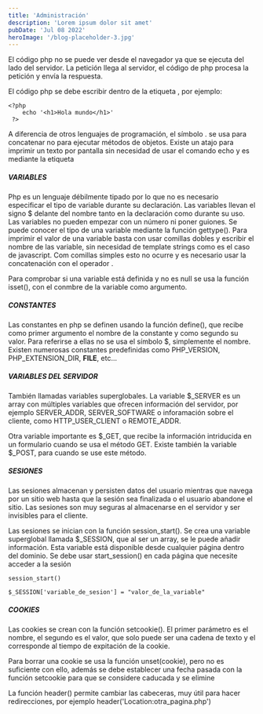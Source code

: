 ```yaml
---
title: 'Administración'
description: 'Lorem ipsum dolor sit amet'
pubDate: 'Jul 08 2022'
heroImage: '/blog-placeholder-3.jpg'
---
```



El código php no se puede ver desde el navegador ya que se ejecuta del lado del servidor. La petición llega al servidor, el código de php procesa la petición y envía la respuesta.

El código php se debe escribir dentro de la etiqueta <?php ?>, por ejemplo:

```
<?php
    echo '<h1>Hola mundo</h1>'
 ?>
```

A diferencia de otros lenguajes de programación, el símbolo . se usa para concatenar no para ejecutar métodos de objetos. Existe un atajo para imprimir un texto por pantalla sin necesidad de usar el comando echo y es mediante la etiqueta <?= 'Hola mundo' ?>

##### VARIABLES
Php es un lenguaje débilmente tipado por lo que no es necesario especificar el tipo de variable durante su declaración. Las variables llevan el signo $ delante del nombre tanto en la declaración como durante su uso. Las variables no pueden empezar con un número ni poner guiones. Se puede conocer el tipo de una variable mediante la función gettype(). Para imprimir el valor de una variable basta con usar comillas dobles y escribir el nombre de las variable, sin necesidad de template strings como es el caso de javascript. Com comillas simples esto no ocurre y es necesario usar la concatenación con el operador .

Para comprobar si una variable está definida y no es null se usa la función isset(), con el conmbre de la variable como argumento.

##### CONSTANTES
Las constantes en php se definen usando la función define(), que recibe como primer argumento el nombre de la constante y como segundo su valor. Para referirse a ellas no se usa el símbolo $, simplemente el nombre. Existen numerosas constantes predefinidas como PHP_VERSION, PHP_EXTENSION_DIR, __FILE__, etc...

##### VARIABLES DEL SERVIDOR 
También llamadas variables superglobales. La variable $_SERVER es un array con múltiples variables que ofrecen información del servidor, por ejemplo SERVER_ADDR, SERVER_SOFTWARE o inforamación sobre el cliente, como HTTP_USER_CLIENT o REMOTE_ADDR.

Otra variable importante es $_GET, que recibe la información intriducida en un formulario cuando se usa el método GET. Existe también la variable $_POST, para cuando se use este método.

##### SESIONES
Las sesiones almacenan y persisten datos del usuario mientras que navega por un sitio web hasta que la sesión sea finalizada o el usuario abandone el sitio. Las sesiones son muy seguras al almacenarse en el servidor y ser invisibles para el cliente. 

Las sesiones se inician con la función session_start(). Se crea una variable superglobal llamada $_SESSION, que al ser un array, se le puede añadir información. Esta variable está disponible desde cualquier página dentro del dominio. Se debe usar start_session() en cada página que necesite acceder a la sesión

```
session_start()

$_SESSION['variable_de_sesion'] = "valor_de_la_variable"
```

##### COOKIES
Las cookies se crean con la función setcookie(). El primer parámetro es el nombre, el segundo es el valor, que solo puede ser una cadena de texto y el corresponde al tiempo de expitación de la cookie.

Para borrar una cookie se usa la función unset(cookie), pero no es suficiente con ello, además se debe establecer una fecha pasada con la función setcookie para que se considere caducada y se elimine

La función header() permite cambiar las cabeceras, muy útil para hacer redirecciones, por ejemplo header('Location:otra_pagina.php')